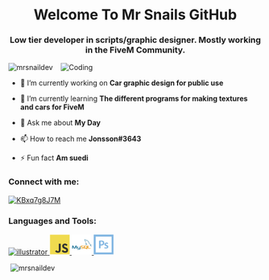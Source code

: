 <h1 align="center">Welcome To Mr Snails GitHub</h1>
<h3 align="center">Low tier developer in scripts/graphic designer. Mostly working in the FiveM Community.</h3>
<img align="right" alt="Coding" width="400" src="https://c.tenor.com/gXSXZ4BT9JoAAAAd/five-m-interstellar-roleplay.gif")

<p align="left"> <img src="https://komarev.com/ghpvc/?username=mrsnaildev&label=Profile%20views&color=0e75b6&style=flat" alt="mrsnaildev" /> </p>

- 🔭 I’m currently working on **Car graphic design for public use**

- 🌱 I’m currently learning **The different programs for making textures and cars for FiveM**

- 💬 Ask me about **My Day**

- 📫 How to reach me **Jonsson#3643**

- ⚡ Fun fact **Am suedi**

<h3 align="left">Connect with me:</h3>
<p align="left">
<a href="https://discord.gg/KBxq7g8J7M" target="blank"><img align="center" src="https://raw.githubusercontent.com/rahuldkjain/github-profile-readme-generator/master/src/images/icons/Social/discord.svg" alt="KBxq7g8J7M" height="30" width="40" /></a>
</p>

<h3 align="left">Languages and Tools:</h3>
<p align="left"> <a href="https://www.adobe.com/in/products/illustrator.html" target="_blank" rel="noreferrer"> <img src="https://www.vectorlogo.zone/logos/adobe_illustrator/adobe_illustrator-icon.svg" alt="illustrator" width="40" height="40"/> </a> <a href="https://developer.mozilla.org/en-US/docs/Web/JavaScript" target="_blank" rel="noreferrer"> <img src="https://raw.githubusercontent.com/devicons/devicon/master/icons/javascript/javascript-original.svg" alt="javascript" width="40" height="40"/> </a> <a href="https://www.mysql.com/" target="_blank" rel="noreferrer"> <img src="https://raw.githubusercontent.com/devicons/devicon/master/icons/mysql/mysql-original-wordmark.svg" alt="mysql" width="40" height="40"/> </a> <a href="https://www.photoshop.com/en" target="_blank" rel="noreferrer"> <img src="https://raw.githubusercontent.com/devicons/devicon/master/icons/photoshop/photoshop-line.svg" alt="photoshop" width="40" height="40"/> </a> </p>

<p>&nbsp;<img align="center" src="https://github-readme-stats.vercel.app/api?username=mrsnaildev&show_icons=true&locale=en" alt="mrsnaildev" /></p>
